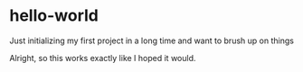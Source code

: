 # hello-world
Just initializing my first project in a long time and want to brush up on things

Alright, so this works exactly like I hoped it would.
